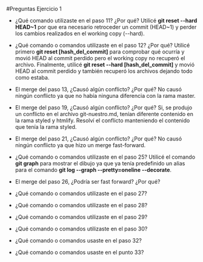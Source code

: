 #Preguntas Ejercicio 1

* ¿Qué comando utilizaste en el paso 11? ¿Por qué?
Utilicé **git reset --hard HEAD~1** por que era necesario retroceder un commit (HEAD~1) y perder los cambios realizados en el working copy (--hard).

* ¿Qué comando o comandos utilizaste en el paso 12? ¿Por qué?
Utilicé primero **git reset [hash_del_commit]** para comprobar qué ocurría y movió HEAD al commit perdido pero el working copy no recuperó el archivo.
Finalmente, utilicé **git reset --hard [hash_del_commit]** y movió HEAD al commit perdido y también recuperó los archivos dejando todo como estaba.

* El merge del paso 13, ¿Causó algún conflicto? ¿Por qué?
No causó ningún conflicto ya que no había ninguna diferencia con la rama master.

* El merge del paso 19, ¿Causó algún conflicto? ¿Por qué?
Si, se produjo un conflicto en el archivo git-nuestro.md, tenían diferente contenido en la rama styled y htmlify. Resolví el conflicto manteniendo
el contenido que tenía la rama styled.

* El merge del paso 21, ¿Causó algún conflicto? ¿Por qué?
No causó ningún conflicto ya que hizo un merge fast-forward.

* ¿Qué comando o comandos utilizaste en el paso 25?
Utilicé el comando **git graph** para mostrar el dibujo ya que ya tenía predefinido un alias para el comando 
**git log --graph --pretty=oneline --decorate**.

* El merge del paso 26, ¿Podría ser fast forward? ¿Por qué?

* ¿Qué comando o comandos utilizaste en el paso 27?

* ¿Qué comando o comandos utilizaste en el paso 28?

* ¿Qué comando o comandos utilizaste en el paso 29?

* ¿Qué comando o comandos utilizaste en el paso 30?

* ¿Qué comando o comandos usaste en el paso 32?

* ¿Qué comando o comandos usaste en el punto 33?
